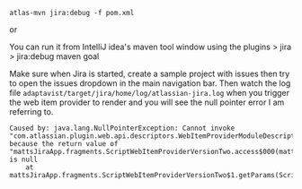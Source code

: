
`atlas-mvn jira:debug -f pom.xml`

or 

You can run it from IntelliJ idea's maven tool window using the plugins > jira > jira:debug maven goal

Make sure when Jira is started, create a sample project with issues then try to open the issues dropdown in the main navigation bar.
Then watch the log file `adaptavist/target/jira/home/log/atlassian-jira.log` when you trigger the web item provider to render and you 
will see the null pointer error I am referring to.

```
Caused by: java.lang.NullPointerException: Cannot invoke "com.atlassian.plugin.web.api.descriptors.WebItemProviderModuleDescriptor.getParams()" because the return value of "mattsJiraApp.fragments.ScriptWebItemProviderVersionTwo.access$000(mattsJiraApp.fragments.ScriptWebItemProviderVersionTwo)" is null
	at mattsJiraApp.fragments.ScriptWebItemProviderVersionTwo$1.getParams(ScriptWebItemProviderVersionTwo.java:76)
```